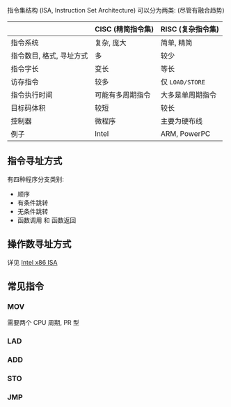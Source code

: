 指令集结构 (ISA, Instruction Set Architecture) 可以分为两类: (尽管有融合趋势)

|                          | CISC (精简指令集) | RISC (复杂指令集) |
| ------------------------ | ----------------- | ----------------- |
| 指令系统                 | 复杂, 庞大        | 简单, 精简        |
| 指令数目, 格式, 寻址方式 | 多                | 较少              |
| 指令字长                 | 变长              | 等长              |
| 访存指令                 | 较多              | 仅 `LOAD/STORE`   |
| 指令执行时间             | 可能有多周期指令  | 大多是单周期指令  |
| 目标码体积               | 较短              | 较长              |
| 控制器                   | 微程序            | 主要为硬布线      |
| 例子                     | Intel             | ARM, PowerPC                  |

## 指令寻址方式

有四种程序分支类别:
- 顺序
- 有条件跳转
- 无条件跳转
- 函数调用 和 函数返回

## 操作数寻址方式

详见 [Intel x86 ISA](../../Compiler/Assembly/x86.md)

## 常见指令

### MOV

需要两个 CPU 周期, PR 型

### LAD 

### ADD

### STO 

### JMP 